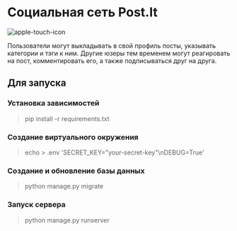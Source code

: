 
# Социальная сеть Post.It
![apple-touch-icon](https://user-images.githubusercontent.com/91019022/170825099-ddd3a186-b470-46f3-b8ad-cab3eaa008ce.png)




Пользователи могут выкладывать в свой профиль посты, указывать категории и тэги к ним. 
Другие юзеры тем временем могут реагировать на пост, комментировать его, а также подписываться друг на друга.
## Для запуска

### Установка зависимостей

> pip install -r requirements.txt 

### Создание виртуального окружения

> echo > .env 'SECRET_KEY="your-secret-key"\nDEBUG=True' 

### Создание и обновление базы данных

> python manage.py migrate

### Запуск сервера

> python manage.py runserver
